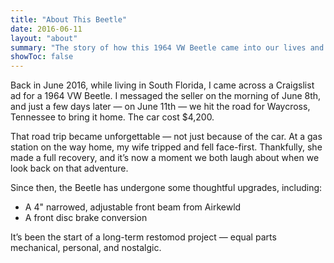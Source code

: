 ```yaml
---
title: "About This Beetle"
date: 2016-06-11
layout: "about"
summary: "The story of how this 1964 VW Beetle came into our lives and the journey since."
showToc: false
---
```


Back in June 2016, while living in South Florida, I came across a Craigslist ad for a 1964 VW Beetle. I messaged the seller on the morning of June 8th, and just a few days later — on June 11th — we hit the road for Waycross, Tennessee to bring it home. The car cost $4,200.

That road trip became unforgettable — not just because of the car. At a gas station on the way home, my wife tripped and fell face-first. Thankfully, she made a full recovery, and it’s now a moment we both laugh about when we look back on that adventure.

Since then, the Beetle has undergone some thoughtful upgrades, including:
- A 4" narrowed, adjustable front beam from Airkewld
- A front disc brake conversion

It’s been the start of a long-term restomod project — equal parts mechanical, personal, and nostalgic.